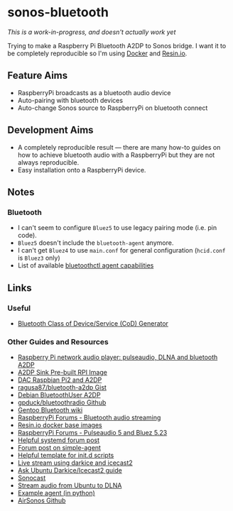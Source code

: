 # sonos-bluetooth

*This is a work-in-progress, and doesn't actually work yet*

Trying to make a Raspberry Pi Bluetooth A2DP to Sonos bridge. I want it to be completely reproducible so I'm using [Docker](https://www.docker.com/) and [Resin.io](https://resin.io/).

## Feature Aims
* RaspberryPi broadcasts as a bluetooth audio device
* Auto-pairing with bluetooth devices
* Auto-change Sonos source to RaspberryPi on bluetooth connect

## Development Aims
* A completely reproducible result &mdash; there are many how-to guides on how to achieve bluetooth audio with a RaspberryPi but they are not always reproducible.
* Easy installation onto a RaspberryPi device.

## Notes
### Bluetooth
* I can't seem to configure `Bluez5` to use legacy pairing mode (i.e. pin code).
* `Bluez5` doesn't include the `bluetooth-agent` anymore.
* I can't get `Bluez4` to use `main.conf` for general configuration (`hcid.conf` is `Bluez3` only)
* List of available [bluetoothctl agent capabilities](http://comments.gmane.org/gmane.linux.bluez.kernel/34784)

## Links

### Useful
* [Bluetooth Class of Device/Service (CoD) Generator](http://bluetooth-pentest.narod.ru/software/bluetooth_class_of_device-service_generator.html)

### Other Guides and Resources
* [Raspberry Pi network audio player: pulseaudio, DLNA and bluetooth A2DP](http://rootprompt.apatsch.net/2013/02/20/raspberry-pi-network-audio-player-pulseaudio-dlna-and-bluetooth-a2dp-part-1-pulseaudio/)
* [A2DP Sink Pre-built RPI Image](http://www.raspberrypi.org/forums/viewtopic.php?t=33943&p=347843)
* [DAC Raspbian Pi2 and A2DP](https://www.hifiberry.com/forums/topic/dac-raspbian-pi2-and-a2dp/)
* [ragusa87/bluetooth-a2dp Gist](https://gist.github.com/ragusa87/6687903)
* [Debian BluetoothUser A2DP](https://wiki.debian.org/BluetoothUser/a2dp)
* [gpduck/bluetoothradio Github](https://github.com/gpduck/bluetoothradio)
* [Gentoo Bluetooth wiki](http://wiki.gentoo.org/wiki/Bluetooth)
* [RaspberryPi Forums - Bluetooth audio streaming](http://www.raspberrypi.org/forums/viewtopic.php?t=68779)
* [Resin.io docker base images](https://registry.hub.docker.com/u/resin/rpi-raspbian/tags/manage/)
* [RaspberryPi Forums - Pulseaudio 5 and Bluez 5.23](http://www.raspberrypi.org/forums/viewtopic.php?f=29&t=87138&p=636181&hilit=a2dp#p636181)
* [Helpful systemd forum post](https://wiki.archlinux.org/index.php/Systemd/User#D-Bus)
* [Forum post on simple-agent](http://www.linuxquestions.org/questions/linux-wireless-networking-41/setting-up-bluez-with-a-passkey-pin-to-be-used-as-headset-for-iphone-816003/#post5149524)
* [Helpful template for init.d scripts](https://github.com/fhd/init-script-template/blob/master/template)
* [Live stream using darkice and icecast2](https://stmllr.net/blog/live-mp3-streaming-from-audio-in-with-darkice-and-icecast2-on-raspberry-pi/)
* [Ask Ubuntu Darkice/Icecast2 guide](http://askubuntu.com/questions/28496/how-do-i-setup-an-icecast-server-for-broadcasting-audio-in-my-network)
* [Sonocast](https://github.com/gpothier/sonoscast)
* [Stream audio from Ubuntu to DLNA](https://sandalov.org/blog/1441/)
* [Example agent (in python)](https://github.com/brainsqueezer/scripts/blob/master/agent.py)
* [AirSonos Github](https://github.com/stephen/airsonos/)

